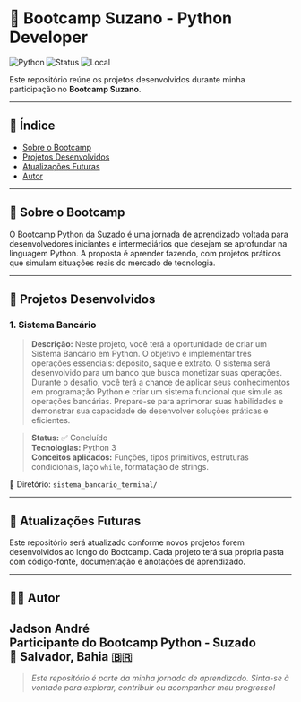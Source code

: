 # 🐍 Bootcamp Suzano - Python Developer

![Python](https://img.shields.io/badge/Python-3.10-blue)
![Status](https://img.shields.io/badge/Progresso-Inicializando-yellow)
![Local](https://img.shields.io/badge/Local-Salvador%2C%20BA-brightgreen)

Este repositório reúne os projetos desenvolvidos durante minha participação no **Bootcamp Suzano**.

---

## 📑 Índice

- [Sobre o Bootcamp](#sobre-o-bootcamp)
- [Projetos Desenvolvidos](#projetos-desenvolvidos)
- [Atualizações Futuras](#atualizações-futuras)
- [Autor](#autor)

---

## 📘 Sobre o Bootcamp

O Bootcamp Python da Suzado é uma jornada de aprendizado voltada para desenvolvedores iniciantes e intermediários que desejam se aprofundar na linguagem Python. A proposta é aprender fazendo, com projetos práticos que simulam situações reais do mercado de tecnologia.

---

## 🧪 Projetos Desenvolvidos

### 1. Sistema Bancário

> **Descrição:**
Neste projeto, você terá a oportunidade de criar um Sistema Bancário em Python. O objetivo é implementar três operações essenciais: depósito, saque e extrato. O sistema será desenvolvido para um banco que busca monetizar suas operações. Durante o desafio, você terá a chance de aplicar seus conhecimentos em programação Python e criar um sistema funcional que simule as operações bancárias. Prepare-se para aprimorar suas habilidades e demonstrar sua capacidade de desenvolver soluções práticas e eficientes.

> **Status:** ✅ Concluído  
> **Tecnologias:** Python 3  
> **Conceitos aplicados:** Funções, tipos primitivos, estruturas condicionais, laço `while`, formatação de strings.

📁 Diretório: `sistema_bancario_terminal/`

---

## 🔄 Atualizações Futuras

Este repositório será atualizado conforme novos projetos forem desenvolvidos ao longo do Bootcamp. Cada projeto terá sua própria pasta com código-fonte, documentação e anotações de aprendizado.

---

## 👨‍💻 Autor

**Jadson André**  
Participante do Bootcamp Python - Suzado  
📍 Salvador, Bahia 🇧🇷
---

> *Este repositório é parte da minha jornada de aprendizado. Sinta-se à vontade para explorar, contribuir ou acompanhar meu progresso!*
